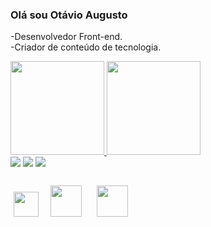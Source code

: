 ### Olá sou Otávio Augusto

-Desenvolvedor Front-end. </br>
-Criador de conteúdo de tecnologia.</br>


<div>
  <a href="https://github.com/otavioaugustovaz">
  <img height="150em" src="https://github-readme-stats.vercel.app/api?username=otavioaugustovaz&show_icons=true&theme=dracula&include_all_commits=true&count_private=true"/> <img height="150em" src="https://github-readme-stats.vercel.app/api?username=otavioaugustovaz&show_icons=true&theme=dracula&include_all_commits=true&count_private=true"/>  
</br> <a href="https://www.linkedin.com/in/otavio-augusto-vaz-409905255" target="_blank"><img src="https://img.shields.io/badge/-LinkedIn-%230077B5?style=for-the-badge&logo=linkedin&logoColor=white" target="_blank"></a> 
   <a href="https://instagram.com/otaviotech" target="_blank"><img src="https://img.shields.io/badge/-Instagram-%23E4405F?style=for-the-badge&logo=instagram&logoColor=white" target="_blank"></a>
  <a href = "mailto:otavioaugustozav@gmail.com"><img src="https://img.shields.io/badge/-Gmail-%23333?style=for-the-badge&logo=gmail&logoColor=white" target="_blank"></a>
</div> 
<div style="display: inline_block"><br>
   <a href="https://www.javascript.com/" target="_blank"><img style="margin: 5px" src="https://profilinator.rishav.dev/skills-assets/javascript-original.svg" alt="" height="40" /></a> 
  <a href="https://en.wikipedia.org/wiki/HTML5" target="_blank"><img style="margin: 10px" src="https://profilinator.rishav.dev/skills-assets/html5-original-wordmark.svg" alt="" height="50" /></a> 
  <a href="https://www.w3schools.com/css/" target="_blank"><img style="margin: 10px" src="https://profilinator.rishav.dev/skills-assets/css3-original-wordmark.svg" alt="" height="50" /></a> 
</div> 
  

